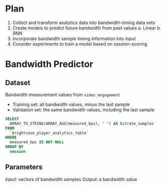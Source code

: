 # Plan
1. Collect and transform analytics data into bandwidth-timing data sets
2. Create models to predict future bandwidth from past values
  a. Linear
  b. RNN
3. Incorporate bandwidth sample timing information into input
4. Consider experiments to train a model based on session-scoring

# Bandwidth Predictor
## Dataset
Bandwidth measurement values from `video_engagement`

- Training set: all bandwidth values, minus the last sample
- Validation set: the same bandwidth values, including the last sample

```sql
SELECT
  ARRAY_TO_STRING(ARRAY_AGG(measured_bps), " ") AS bitrate_samples
FROM
  `brightcove_player_analytics_table`
WHERE
  measured_bps IS NOT NULL
GROUP BY
  session
```

## Parameters
_Input_: vectors of bandwidth samples
_Output_: a bandwidth value
